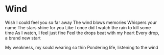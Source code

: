 Wind
====

Wish I could feel you so far away
The wind blows memories
Whispers your name
The stars shine for you
Like I once did
I watch the rain to kill some time
As I watch, I feel just fine
Feel the drops beat with my heart
Every drop, a brand new start

My weakness, my sould wearing so thin
Pondering life, listening to the wind
